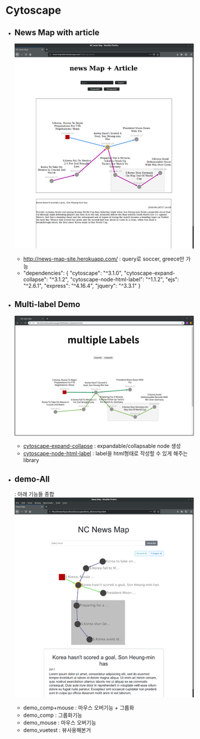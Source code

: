 # Cytoscape
* ## News Map with article
  ![img](sampleImg/demo_latest.png)
  - http://news-map-site.herokuapp.com/ : query로 soccer, greece만 가능
  - "dependencies": {
    "cytoscape": "^3.1.0",
    "cytoscape-expand-collapse": "^3.1.2",
    "cytoscape-node-html-label": "^1.1.2",
    "ejs": "^2.6.1",
    "express": "^4.16.4",
    "jquery": "^3.3.1"
  }

* ## Multi-label Demo
  ![img](sampleImg/demo_multi.png)
  * [cytoscape-expand-collapse]("https://github.com/iVis-at-Bilkent/cytoscape.js-expand-collapse") : expandable/collapsable node 생성
  * [cytoscape-node-html-label]("https://github.com/kaluginserg/cytoscape-node-html-label") : label을 html형태로 작성할 수 있게 해주는 library

* ## demo-All
  : 아래 기능들 종합
  ![img](./sampleImg/demo_all.png)

  - demo_comp+mouse : 마우스 오버기능 + 그룹화
  - demo_comp : 그룹화기능
  - demo_mouse : 마우스 오버기능
  - demo_vuetest : 뷰사용해본거
